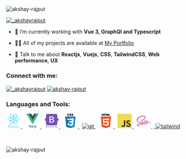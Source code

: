 <p align="left"> <img src="https://komarev.com/ghpvc/?username=akshay-rajput&label=Profile%20views&color=0e75b6&style=flat" alt="akshay-rajput" /> </p>

<p align="left"> <a href="https://twitter.com/_akshayrajput" target="blank"><img src="https://img.shields.io/twitter/follow/_akshayrajput?logo=twitter&style=for-the-badge" alt="_akshayrajput" /></a> </p>

- 🌱 I’m currently working with **Vue 3, GraphQl and Typescript**

- 👨‍💻 All of my projects are available at [My Portfolio](https://akshayr.netlify.app)

- 💬 Talk to me about **Reactjs**, **Vuejs**, **CSS**, **TailwindCSS**, **Web performance**, **UX**

<h3 align="left">Connect with me:</h3>
<p align="left">
<a href="https://twitter.com/_akshayrajput" target="blank"><img align="center" src="https://cdn.jsdelivr.net/npm/simple-icons@3.0.1/icons/twitter.svg" alt="_akshayrajput" height="30" width="40" /></a>
<a href="https://linkedin.com/in/akshay-rajput" target="blank"><img align="center" src="https://cdn.jsdelivr.net/npm/simple-icons@3.0.1/icons/linkedin.svg" alt="akshay-rajput" height="30" width="40" /></a>
</p>

<h3 align="left">Languages and Tools:</h3>
<p align="left"> 
  <a href="https://reactjs.org/" target="_blank"> <img src="https://raw.githubusercontent.com/devicons/devicon/master/icons/react/react-original-wordmark.svg" alt="react" width="40" height="40"/> </a> &nbsp;
  <a href="https://vuejs.org/" target="_blank"> <img src="https://raw.githubusercontent.com/devicons/devicon/master/icons/vuejs/vuejs-original-wordmark.svg" alt="vuejs" width="40" height="40"/> </a> &nbsp; <a href="https://getbootstrap.com" target="_blank"> <img src="https://raw.githubusercontent.com/devicons/devicon/master/icons/bootstrap/bootstrap-plain-wordmark.svg" alt="bootstrap" width="40" height="40"/> </a>&nbsp; <a href="https://www.w3schools.com/css/" target="_blank"> <img src="https://raw.githubusercontent.com/devicons/devicon/master/icons/css3/css3-original-wordmark.svg" alt="css3" width="40" height="40"/> </a>&nbsp; <a href="https://git-scm.com/" target="_blank"> <img src="https://www.vectorlogo.zone/logos/git-scm/git-scm-icon.svg" alt="git" width="40" height="40"/> </a>&nbsp; <a href="https://www.w3.org/html/" target="_blank"> <img src="https://raw.githubusercontent.com/devicons/devicon/master/icons/html5/html5-original-wordmark.svg" alt="html5" width="40" height="40"/> </a>&nbsp; <a href="https://developer.mozilla.org/en-US/docs/Web/JavaScript" target="_blank"> <img src="https://raw.githubusercontent.com/devicons/devicon/master/icons/javascript/javascript-original.svg" alt="javascript" width="40" height="40"/> </a>&nbsp; <a href="https://sass-lang.com" target="_blank"> <img src="https://raw.githubusercontent.com/devicons/devicon/master/icons/sass/sass-original.svg" alt="sass" width="40" height="40"/> </a> &nbsp;<a href="https://tailwindcss.com/" target="_blank"> <img src="https://www.vectorlogo.zone/logos/tailwindcss/tailwindcss-icon.svg" alt="tailwind" width="40" height="40"/> </a></p>

&nbsp;

<p><img align="center" src="https://github-readme-stats.vercel.app/api/top-langs?username=akshay-rajput&show_icons=true&locale=en&layout=compact" alt="akshay-rajput" /></p>
